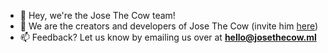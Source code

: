- 👋 Hey, we're the Jose The Cow team!
- 👀 We are the creators and developers of Jose The Cow (invite him [here](https://josethecow.ml/invite))
- 📫 Feedback? Let us know by emailing us over at **hello@josethecow.ml**

<!---
josethecow/josethecow is a ✨ special ✨ repository because its `README.md` (this file) appears on your GitHub profile.
You can click the Preview link to take a look at your changes.
--->
